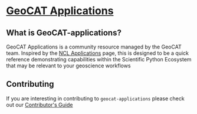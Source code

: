 # [GeoCAT Applications](https://ncar.github.io/geocat-applications/)

## What is GeoCAT-applications?

GeoCAT Applications is a community resource managed by the GeoCAT team. Inspired by the [NCL Applications](https://www.ncl.ucar.edu/Applications/) page, this is designed to be a quick reference demonstrating capabilities within the Scientific Python Ecosystem that may be relevant to your geoscience workflows

## Contributing

If you are interesting in contributing to `geocat-applications` please check out our [Contributor's Guide](https://ncar.github.io/geocat-applications/CONTRIBUTING.html)
